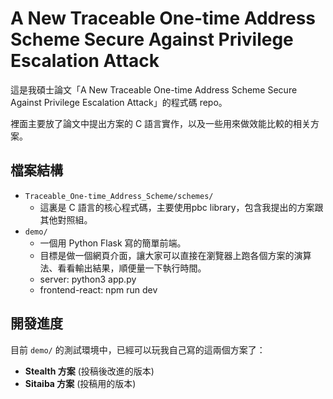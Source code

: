 # A New Traceable One-time Address Scheme Secure Against Privilege Escalation Attack

這是我碩士論文「A New Traceable One-time Address Scheme Secure Against Privilege Escalation Attack」的程式碼 repo。

裡面主要放了論文中提出方案的 C 語言實作，以及一些用來做效能比較的相关方案。

## 檔案結構

* `Traceable_One-time_Address_Scheme/schemes/`
    * 這裏是 C 語言的核心程式碼，主要使用pbc library，包含我提出的方案跟其他對照組。
* `demo/`
    * 一個用 Python Flask 寫的簡單前端。
    * 目標是做一個網頁介面，讓大家可以直接在瀏覽器上跑各個方案的演算法、看看輸出結果，順便量一下執行時間。
    * server: python3 app.py
    * frontend-react: npm run dev

## 開發進度

目前 `demo/` 的測試環境中，已經可以玩我自己寫的這兩個方案了：

* **Stealth 方案** (投稿後改進的版本)
* **Sitaiba 方案** (投稿用的版本)

